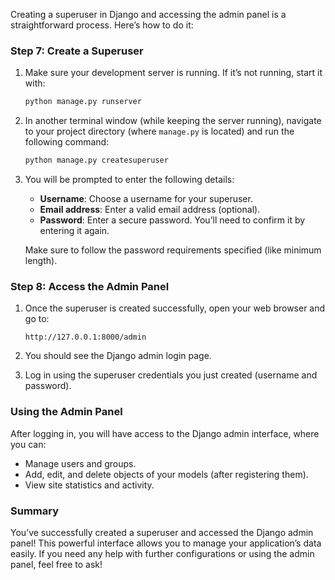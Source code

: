 Creating a superuser in Django and accessing the admin panel is a straightforward process. Here’s how to do it:

### Step 7: Create a Superuser

1. Make sure your development server is running. If it’s not running, start it with:

   ```bash
   python manage.py runserver
   ```

2. In another terminal window (while keeping the server running), navigate to your project directory (where `manage.py` is located) and run the following command:

   ```bash
   python manage.py createsuperuser
   ```

3. You will be prompted to enter the following details:
   - **Username**: Choose a username for your superuser.
   - **Email address**: Enter a valid email address (optional).
   - **Password**: Enter a secure password. You’ll need to confirm it by entering it again.

   Make sure to follow the password requirements specified (like minimum length).

### Step 8: Access the Admin Panel

1. Once the superuser is created successfully, open your web browser and go to:

   ```
   http://127.0.0.1:8000/admin
   ```

2. You should see the Django admin login page.

3. Log in using the superuser credentials you just created (username and password).

### Using the Admin Panel

After logging in, you will have access to the Django admin interface, where you can:

- Manage users and groups.
- Add, edit, and delete objects of your models (after registering them).
- View site statistics and activity.

### Summary

You’ve successfully created a superuser and accessed the Django admin panel! This powerful interface allows you to manage your application’s data easily. If you need any help with further configurations or using the admin panel, feel free to ask!
